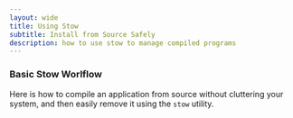 ```yaml
---
layout: wide
title: Using Stow
subtitle: Install from Source Safely
description: how to use stow to manage compiled programs
---
```


### Basic Stow Worlflow

Here is how to compile an application from source without cluttering your system, and then easily remove it using the `stow` utility.

<script src="https://gist.github.com/maciakl/4119416.js"></script>
